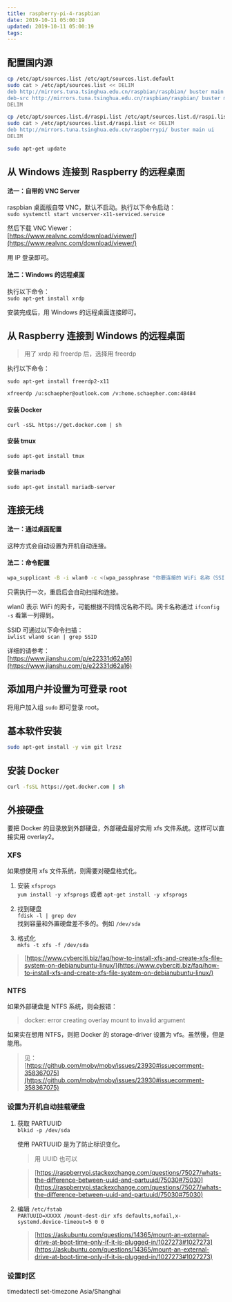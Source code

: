 ```yaml
---
title: raspberry-pi-4-raspbian
date: 2019-10-11 05:00:19
updated: 2019-10-11 05:00:19
tags:
---
```


## 配置国内源

```bash
cp /etc/apt/sources.list /etc/apt/sources.list.default
sudo cat > /etc/apt/sources.list << DELIM
deb http://mirrors.tuna.tsinghua.edu.cn/raspbian/raspbian/ buster main non-free contrib 
deb-src http://mirrors.tuna.tsinghua.edu.cn/raspbian/raspbian/ buster main non-free contrib
DELIM

cp /etc/apt/sources.list.d/raspi.list /etc/apt/sources.list.d/raspi.list.default
sudo cat > /etc/apt/sources.list.d/raspi.list << DELIM
deb http://mirrors.tuna.tsinghua.edu.cn/raspberrypi/ buster main ui
DELIM

sudo apt-get update
```

## 从 Windows 连接到 Raspberry 的远程桌面

#### 法一：自带的 VNC Server

raspbian 桌面版自带 VNC，默认不启动。执行以下命令启动：    
`sudo systemctl start vncserver-x11-serviced.service`

然后下载 VNC Viewer：  
[https://www.realvnc.com/download/viewer/](https://www.realvnc.com/download/viewer/)  

用 IP 登录即可。

#### 法二：Windows 的远程桌面

执行以下命令：  
`sudo apt-get install xrdp`

安装完成后，用 Windows 的远程桌面连接即可。

## 从 Raspberry 连接到 Windows 的远程桌面

> 用了 xrdp 和 freerdp 后，选择用 freerdp

执行以下命令：  

`sudo apt-get install freerdp2-x11`

`xfreerdp /u:schaepher@outlook.com /v:home.schaepher.com:48484`

#### 安装 Docker

`curl -sSL https://get.docker.com | sh`

#### 安装 tmux

`sudo apt-get install tmux`

#### 安装 mariadb

`sudo apt-get install mariadb-server`

## 连接无线

#### 法一：通过桌面配置

这种方式会自动设置为开机自动连接。

#### 法二：命令配置

```bash
wpa_supplicant -B -i wlan0 -c <(wpa_passphrase "你要连接的 WiFi 名称（SSID）" "你的密码")
```

只需执行一次，重启后会自动扫描和连接。

wlan0 表示 WiFi 的网卡，可能根据不同情况名称不同。网卡名称通过 `ifconfig -s` 看第一列得到。

SSID 可通过以下命令扫描：  
`iwlist wlan0 scan | grep SSID`

详细的请参考：  
[https://www.jianshu.com/p/e22331d62a16](https://www.jianshu.com/p/e22331d62a16)

## 添加用户并设置为可登录 root

将用户加入组 `sudo` 即可登录 root。

## 基本软件安装

```bash
sudo apt-get install -y vim git lrzsz 
```

## 安装 Docker

```bash
curl -fsSL https://get.docker.com | sh
```

## 外接硬盘

要把 Docker 的目录放到外部硬盘，外部硬盘最好实用 xfs 文件系统。这样可以直接实用 overlay2。  

### XFS

如果想使用 xfs 文件系统，则需要对硬盘格式化。  

1. 安装 `xfsprogs`     
   `yum install -y xfsprogs` 或者 `apt-get install -y xfsprogs`

2. 找到硬盘  
   `fdisk -l | grep dev`  
   找到容量和外置硬盘差不多的。例如 `/dev/sda`

3. 格式化  
   `mkfs -t xfs -f /dev/sda`

> [https://www.cyberciti.biz/faq/how-to-install-xfs-and-create-xfs-file-system-on-debianubuntu-linux/](https://www.cyberciti.biz/faq/how-to-install-xfs-and-create-xfs-file-system-on-debianubuntu-linux/)

### NTFS

如果外部硬盘是 NTFS 系统，则会报错：  
> docker: error creating overlay mount to invalid argument

如果实在想用 NTFS，则把 Docker 的 storage-driver 设置为 vfs。虽然慢，但是能用。  
> 见：  
> [https://github.com/moby/moby/issues/23930#issuecomment-358367075](https://github.com/moby/moby/issues/23930#issuecomment-358367075)

### 设置为开机自动挂载硬盘

1. 获取 PARTUUID    
   `blkid -p /dev/sda`  

   使用 PARTUUID 是为了防止标识变化。

   > 用 UUID 也可以

   > [https://raspberrypi.stackexchange.com/questions/75027/whats-the-difference-between-uuid-and-partuuid/75030#75030](https://raspberrypi.stackexchange.com/questions/75027/whats-the-difference-between-uuid-and-partuuid/75030#75030)

2. 编辑 `/etc/fstab`  
   `PARTUUID=XXXXX /mount-dest-dir xfs defaults,nofail,x-systemd.device-timeout=5 0 0`  
   > [https://askubuntu.com/questions/14365/mount-an-external-drive-at-boot-time-only-if-it-is-plugged-in/1027273#1027273](https://askubuntu.com/questions/14365/mount-an-external-drive-at-boot-time-only-if-it-is-plugged-in/1027273#1027273)

### 设置时区

timedatectl set-timezone Asia/Shanghai


